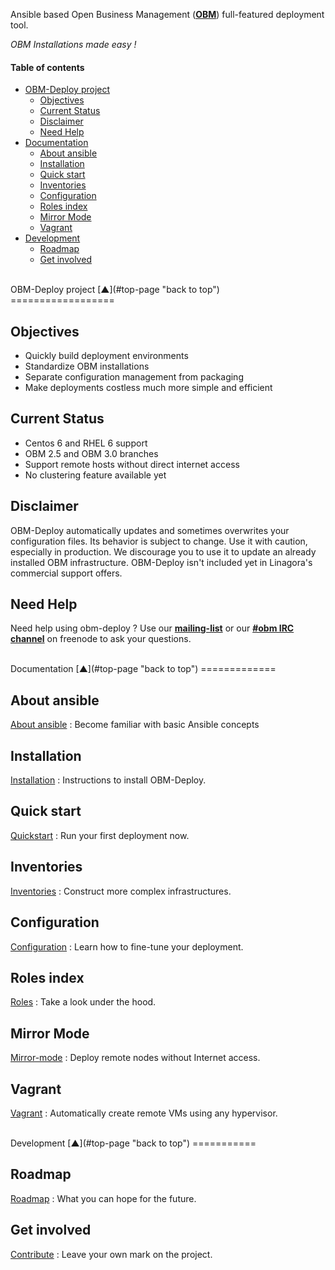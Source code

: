 <a name="top-page"></a>

Ansible based Open Business Management ([**OBM**](http://obm.org "The new generation of collaborative software")) full-featured deployment tool.

*OBM Installations made easy !*

#### Table of contents

<!-- START doctoc generated TOC please keep comment here to allow auto update -->
<!-- DON'T EDIT THIS SECTION, INSTEAD RE-RUN doctoc TO UPDATE -->

- [OBM-Deploy project](#obm-deploy-project)
  - [Objectives](#objectives)
  - [Current Status](#current-status)
  - [Disclaimer](#disclaimer)
  - [Need Help](#need-help)
- [Documentation](#documentation)
  - [About ansible](#about-ansible)
  - [Installation](#installation)
  - [Quick start](#quick-start)
  - [Inventories](#inventories)
  - [Configuration](#configuration)
  - [Roles index](#roles-index)
  - [Mirror Mode](#mirror-mode)
  - [Vagrant](#vagrant)
- [Development](#development)
  - [Roadmap](#roadmap)
  - [Get involved](#get-involved)

<!-- END doctoc generated TOC please keep comment here to allow auto update -->

<br />
OBM-Deploy project  [&#x25B2;](#top-page "back to top")
==================

<a name="objectives"></a>

Objectives
----------

 - Quickly build deployment environments
 - Standardize OBM installations
 - Separate configuration management from packaging
 - Make deployments costless much more simple and efficient


<a name="current-status"></a>

Current Status
--------------

 - Centos 6 and RHEL 6 support
 - OBM 2.5 and OBM 3.0 branches
 - Support remote hosts without direct internet access
 - No clustering feature available yet

<a name="disclaimer"></a>

Disclaimer
----------

OBM-Deploy automatically updates and sometimes overwrites your configuration files.
Its behavior is subject to change. Use it with caution, especially in production.
We discourage you to use it to update an already installed OBM infrastructure.
OBM-Deploy isn't included yet in Linagora's commercial support offers.

<a name="need-help"></a>

Need Help
---------

Need help using obm-deploy ?
Use our [**mailing-list**](http://obm.org/node/19 "OBM official mailing-list") or our [**#obm IRC channel**](http://irc.lc/freenode/obm/ "Webchat to official #obm channel on freenode") on freenode to ask your questions.

<a name="documentation"></a>

<br />
Documentation  [&#x25B2;](#top-page "back to top")
=============

<a name="about-ansible"></a>

About ansible
-------------

[About ansible](docs/ansible.mkd) : Become familiar with basic Ansible concepts

<a name="installation"></a>

Installation
------------

[Installation](docs/install.mkd) : Instructions to install OBM-Deploy.

<a name="quick-start"></a>

Quick start
-----------

[Quickstart](docs/quickstart.mkd) : Run your first deployment now.

<a name="inventories"></a>

Inventories
-----------

[Inventories](docs/inventories.mkd) : Construct more complex infrastructures.

<a name="configuration"></a>

Configuration
-------------

[Configuration](docs/configuration.mkd) : Learn how to fine-tune your deployment.

<a name="roles-index"></a>

Roles index
-----------

[Roles](docs/roles.mkd) : Take a look under the hood.

<a name="mirror-mode"></a>

Mirror Mode
-----------

[Mirror-mode](docs/mirror-mode.mkd) : Deploy remote nodes without Internet access.

<a name="vagrant"></a>

Vagrant
-------

[Vagrant](docs/vagrant.mkd) : Automatically create remote VMs using any hypervisor.

<a name="development"></a>

<br />
Development  [&#x25B2;](#top-page "back to top")
===========

<a name="roadmap"></a>

Roadmap
-------

[Roadmap](docs/roadmap.mkd) : What you can hope for the future.

<a name="get-involved"></a>

Get involved
------------

[Contribute](docs/contribute.mkd) : Leave your own mark on the project.
